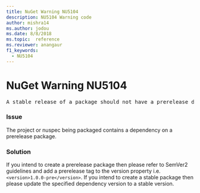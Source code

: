 ```yaml
---
title: NuGet Warning NU5104
description: NU5104 Warning code
author: mishra14
ms.author: jodou
ms.date: 8/8/2018
ms.topic:  reference
ms.reviewer: anangaur
f1_keywords: 
  - NU5104
---
```


# NuGet Warning NU5104
<pre>A stable release of a package should not have a prerelease dependency. Either modify the version spec of dependency "NuGet.Versioning [4.7.0-preview4.5065, )" or update the version field in the nuspec.</pre>

### Issue

The project or nuspec being packaged contains a dependency on a prerelease package.


### Solution

If you intend to create a prerelease package then please refer to SemVer2 guidelines and add a prerelease tag to the version property i.e. `<version>1.0.0-pre</version>`. If you intend to create a stable package then please update the specified dependency version to a stable version.

